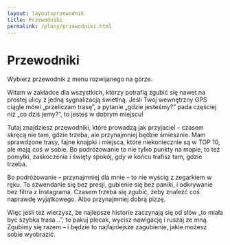 ```yaml
---
layout: layoutsprzewodnik
title: Przewodniki
permalink: /plany/przewodniki.html
---
```


<div class="container">
  
  <main>
    <h1>Przewodniki</h1>
    <p>Wybierz przewodnik z menu rozwijanego na górze.</p>
    
<p>Witam w zakładce dla wszystkich, którzy potrafią zgubić się nawet na prostej ulicy z jedną sygnalizacją świetlną. Jeśli Twój wewnętrzny GPS ciągle mówi „przeliczam trasę”, a pytanie „gdzie jesteśmy?” pada częściej niż „co dziś jemy?”, to jesteś w dobrym miejscu!
</p>

<p>
Tutaj znajdziesz przewodniki, które prowadzą jak przyjaciel – czasem skręcą nie tam, gdzie trzeba, ale przynajmniej będzie śmiesznie. Mam sprawdzone trasy, fajne knajpki i miejsca, które niekoniecznie są w TOP 10, ale mają coś w sobie. Bo podróżowanie to nie tylko punkty na mapie, to też pomyłki, zaskoczenia i święty spokój, gdy w końcu trafisz tam, gdzie trzeba.
</p>

<p>
Bo podróżowanie – przynajmniej dla mnie – to nie wyścig z zegarkiem w ręku. To szwendanie się bez presji, gubienie się bez paniki, i odkrywanie bez filtra z Instagrama. Czasem trzeba się zgubić, żeby znaleźć coś naprawdę wyjątkowego. Albo przynajmniej dobrą pizzę.
</p>

<p>
Więc jeśli też wierzysz, że najlepsze historie zaczynają się od słów „to miała być szybka trasa…”, to pakuj plecak, wycisz nawigację i ruszaj ze mną. Zgubimy się razem – i będzie to najfajniejsze zagubienie, jakie możesz sobie wyobrazić.
</p>

  </main>
</div>

<script>
  function toggleSubmenu(event) {
    event.preventDefault();
    const item = event.target.closest('.has-submenu');
    item.classList.toggle('active');
  }
</script>
